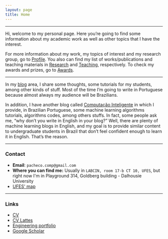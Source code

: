 ```yaml
---
layout: page
title: Home
---
```

___
Hi, welcome to my personal page. 
Here you’re going to find some information about my academic work as well as other topics that I have the interest.

For more information about my work, my topics of interest and my research group, go to [Profile](profile). You also can find my list of works/publications and teaching materials in [Research](research) and [Teaching](Teaching), respectively. To check my awards and prizes, go to [Awards](awards).

___
In my [blog](blog) area, I share some thoughts, some tutorials for my students, among other kinds of stuff. Most of the time I’m going to write in Portuguese because almost always my audience will be Brazilians.

In addition, I have another blog called [Computação Inteligente](http://computacaointeligente.com.br) in which I provide, in Brazilian Portuguese, some machine learning algorithms tutorials, algorithms codes, among others stuffs. In fact, some people ask me, “why don’t you write in English in your blog?” Well, there are plenty of machine learning blogs in English, and my goal is to provide similar content to undergraduate students in Brazil that don’t feel confident enough to learn it in English. That’s the reason.

___

### Contact
+ **Email**: `pacheco.comp@gmail.com`
+ **Where you can find me:** Usually in `LABCIN, room 17-b CT 10, UFES`, but right now I'm in Playground 314, Goldberg building - Dalhousie University
+ [UFES' map](https://www.google.com/maps/d/u/0/viewer?ll=-20.277576%2C-40.302658&spn=0.016102%2C0.042872&hl=en&msa=0&z=16&source=embed&ie=UTF8&mid=1bceB-PnlVIgdZnTuy1KrpZ2-KPY)

___

### Links
+ [CV](assets/files/andre-pacheco-cv.pdf)
+ [CV Lattes](http://lattes.cnpq.br/8898143425329967)
+ [Engineering portfolio](assets/files/andre-pacheco-portfolio.pdf)
+ [Google Scholar](https://scholar.google.com/citations?user=OVhpuAgAAAAJ&hl=en)

